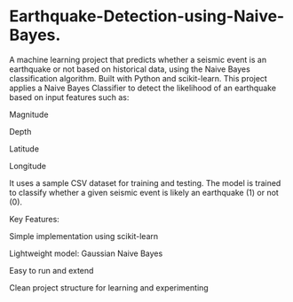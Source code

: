 # Earthquake-Detection-using-Naive-Bayes.
A machine learning project that predicts whether a seismic event is an earthquake or not based on historical data, using the Naive Bayes classification algorithm. Built with Python and scikit-learn.
This project applies a Naive Bayes Classifier to detect the likelihood of an earthquake based on input features such as:

Magnitude

Depth

Latitude

Longitude

It uses a sample CSV dataset for training and testing. The model is trained to classify whether a given seismic event is likely an earthquake (1) or not (0).

Key Features:

Simple implementation using scikit-learn

Lightweight model: Gaussian Naive Bayes

Easy to run and extend

Clean project structure for learning and experimenting


